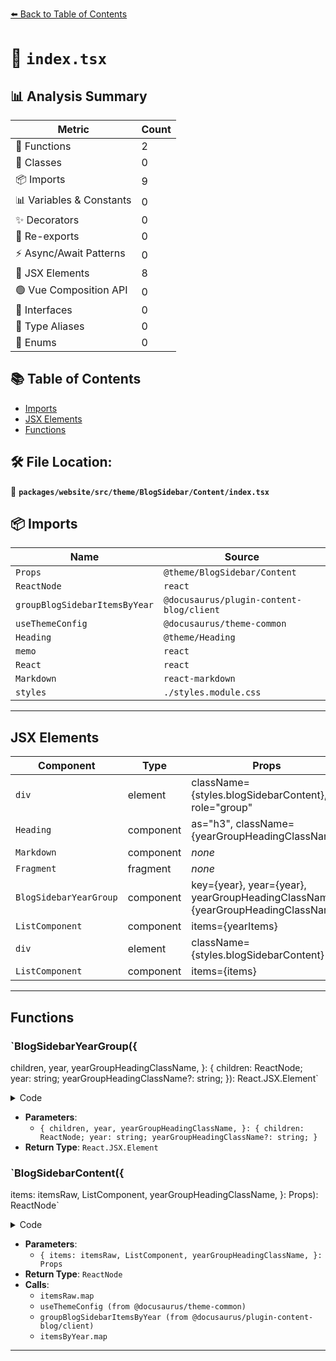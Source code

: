 [⬅️ Back to Table of Contents](../../../../../../index.md)

# 📄 `index.tsx`

## 📊 Analysis Summary

| Metric | Count |
|--------|-------|
| 🔧 Functions | 2 |
| 🧱 Classes | 0 |
| 📦 Imports | 9 |
| 📊 Variables & Constants | 0 |
| ✨ Decorators | 0 |
| 🔄 Re-exports | 0 |
| ⚡ Async/Await Patterns | 0 |
| 💠 JSX Elements | 8 |
| 🟢 Vue Composition API | 0 |
| 📐 Interfaces | 0 |
| 📑 Type Aliases | 0 |
| 🎯 Enums | 0 |

## 📚 Table of Contents

- [Imports](#imports)
- [JSX Elements](#jsx-elements)
- [Functions](#functions)

## 🛠️ File Location:
📂 **`packages/website/src/theme/BlogSidebar/Content/index.tsx`**

## 📦 Imports

| Name | Source |
|------|--------|
| `Props` | `@theme/BlogSidebar/Content` |
| `ReactNode` | `react` |
| `groupBlogSidebarItemsByYear` | `@docusaurus/plugin-content-blog/client` |
| `useThemeConfig` | `@docusaurus/theme-common` |
| `Heading` | `@theme/Heading` |
| `memo` | `react` |
| `React` | `react` |
| `Markdown` | `react-markdown` |
| `styles` | `./styles.module.css` |


---

## JSX Elements

| Component | Type | Props | Children |
|-----------|------|-------|----------|
| `div` | element | className={styles.blogSidebarContent}, role="group" | <Heading>, {children} |
| `Heading` | component | as="h3", className={yearGroupHeadingClassName} | {year} |
| `Markdown` | component | *none* | {item.title} |
| `Fragment` | fragment | *none* | *none* |
| `BlogSidebarYearGroup` | component | key={year}, year={year}, yearGroupHeadingClassName={yearGroupHeadingClassName} | <ListComponent> |
| `ListComponent` | component | items={yearItems} | *none* |
| `div` | element | className={styles.blogSidebarContent} | <ListComponent> |
| `ListComponent` | component | items={items} | *none* |


---

## Functions

### `BlogSidebarYearGroup({
  children,
  year,
  yearGroupHeadingClassName,
}: {
  children: ReactNode;
  year: string;
  yearGroupHeadingClassName?: string;
}): React.JSX.Element`

<details><summary>Code</summary>

```ts
function BlogSidebarYearGroup({
  children,
  year,
  yearGroupHeadingClassName,
}: {
  children: ReactNode;
  year: string;
  yearGroupHeadingClassName?: string;
}): React.JSX.Element {
  return (
    <div className={styles.blogSidebarContent} role="group">
      <Heading as="h3" className={yearGroupHeadingClassName}>
        {year}
      </Heading>
      {children}
    </div>
  );
}
```
</details>

- **Parameters**:
  - `{
  children,
  year,
  yearGroupHeadingClassName,
}: {
  children: ReactNode;
  year: string;
  yearGroupHeadingClassName?: string;
}`
- **Return Type**: `React.JSX.Element`
### `BlogSidebarContent({
  items: itemsRaw,
  ListComponent,
  yearGroupHeadingClassName,
}: Props): ReactNode`

<details><summary>Code</summary>

```ts
function BlogSidebarContent({
  items: itemsRaw,
  ListComponent,
  yearGroupHeadingClassName,
}: Props): ReactNode {
  const items = itemsRaw.map(item => ({
    ...item,
    title: (<Markdown>{item.title}</Markdown>) as unknown as string,
  }));

  const themeConfig = useThemeConfig();

  if (themeConfig.blog.sidebar.groupByYear) {
    const itemsByYear = groupBlogSidebarItemsByYear(items);
    return (
      <>
        {itemsByYear.map(([year, yearItems]) => (
          <BlogSidebarYearGroup
            key={year}
            year={year}
            yearGroupHeadingClassName={yearGroupHeadingClassName}
          >
            <ListComponent items={yearItems} />
          </BlogSidebarYearGroup>
        ))}
      </>
    );
  }

  return (
    <div className={styles.blogSidebarContent}>
      <ListComponent items={items} />
    </div>
  );
}
```
</details>

- **Parameters**:
  - `{
  items: itemsRaw,
  ListComponent,
  yearGroupHeadingClassName,
}: Props`
- **Return Type**: `ReactNode`
- **Calls**:
  - `itemsRaw.map`
  - `useThemeConfig (from @docusaurus/theme-common)`
  - `groupBlogSidebarItemsByYear (from @docusaurus/plugin-content-blog/client)`
  - `itemsByYear.map`

---